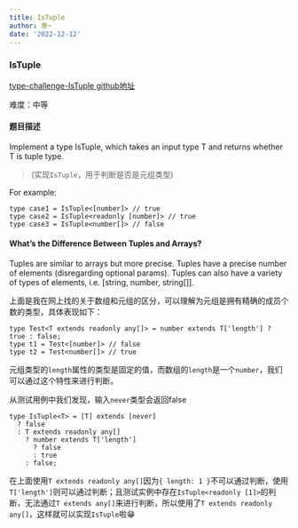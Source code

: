 ```yaml
---
title: IsTuple
author: 萧~
date: '2022-12-12'
---
```


### IsTuple

[type-challenge-IsTuple github地址](https://github.com/type-challenges/type-challenges/blob/main/questions/04484-medium-istuple/README.md)

难度：中等

#### 题目描述

Implement a type IsTuple, which takes an input type T and returns whether T is tuple type.

>(实现```IsTuple```，用于判断是否是元组类型)

For example:

```
type case1 = IsTuple<[number]> // true
type case2 = IsTuple<readonly [number]> // true
type case3 = IsTuple<number[]> // false
```

#### **What’s the Difference Between Tuples and Arrays?**

Tuples are similar to arrays but more precise. Tuples have a precise number of elements (disregarding optional params). Tuples can also have a variety of types of elements, i.e. [string, number, string[]].

上面是我在网上找的关于数组和元组的区分，可以理解为元组是拥有精确的成员个数的类型，具体表现如下：

```
type Test<T extends readonly any[]> = number extends T['length'] ? true : false;
type t1 = Test<[number]> // false
type t2 = Test<number[]> // true
```

元组类型的```length```属性的类型是固定的值，而数组的```length```是一个```number```，我们可以通过这个特性来进行判断。

从测试用例中我们发现，输入```never```类型会返回false

```
type IsTuple<T> = [T] extends [never]
  ? false
  : T extends readonly any[]
    ? number extends T['length']
      ? false
      : true
    : false;
```

在上面使用```T extends readonly any[]```因为```{ length: 1 }```不可以通过判断，使用```T['length']```则可以通过判断；且测试实例中存在```IsTuple<readonly [1]>```的判断，无法通过```T extends any[]```来进行判断，所以使用了```T extends readonly any[]```，这样就可以实现```IsTuple```啦😁
